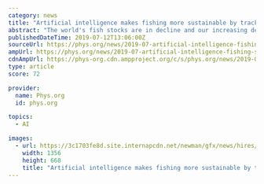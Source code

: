 ```yaml
---
category: news
title: "Artificial intelligence makes fishing more sustainable by tracking illegal activity"
abstract: "The world's fish stocks are in decline and our increasing demand for seafood may be one of the main drivers. But the true extent of the problem is hard to estimate, especially when fishing occurs ..."
publishedDateTime: 2019-07-12T13:06:00Z
sourceUrl: https://phys.org/news/2019-07-artificial-intelligence-fishing-sustainable-tracking.html
ampUrl: https://phys.org/news/2019-07-artificial-intelligence-fishing-sustainable-tracking.amp
cdnAmpUrl: https://phys-org.cdn.ampproject.org/c/s/phys.org/news/2019-07-artificial-intelligence-fishing-sustainable-tracking.amp
type: article
score: 72

provider:
  name: Phys.org
  id: phys.org

topics:
  - AI

images:
  - url: https://3c1703fe8d.site.internapcdn.net/newman/gfx/news/hires/2019/45-artificialin.jpg
    width: 1356
    height: 668
    title: "Artificial intelligence makes fishing more sustainable by tracking illegal activity"
---
```

